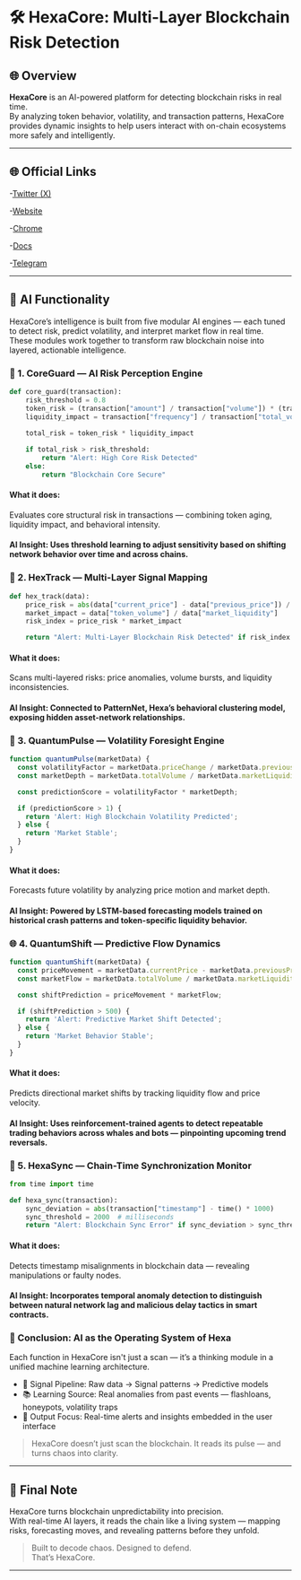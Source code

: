 # 🛠️ HexaCore: Multi-Layer Blockchain Risk Detection

## 🌐 Overview

**HexaCore** is an AI-powered platform for detecting blockchain risks in real time.  
By analyzing token behavior, volatility, and transaction patterns, HexaCore provides dynamic insights to help users interact with on-chain ecosystems more safely and intelligently.

---

## 🌐 Official Links

-[Twitter (X)](https://x.com/HexaCoreLab)

-[Website](https://www.hexacorelab.com/)

-[Chrome](https://chromewebstore.google.com/detail/hexacore/bopjbphhfgddhnoappoadoonkidbcagh)

-[Docs](https://hexacortex.gitbook.io/hexacortex-docs/)

-[Telegram](t.me/HexaCoreAI)

---

## 🧠 AI Functionality

HexaCore’s intelligence is built from five modular AI engines — each tuned to detect risk, predict volatility, and interpret market flow in real time.  
These modules work together to transform raw blockchain noise into layered, actionable intelligence.

### 🔐 1. CoreGuard — AI Risk Perception Engine

```python
def core_guard(transaction):
    risk_threshold = 0.8
    token_risk = (transaction["amount"] / transaction["volume"]) * (transaction["token_age"] ** 0.5)
    liquidity_impact = transaction["frequency"] / transaction["total_volume"]
    
    total_risk = token_risk * liquidity_impact

    if total_risk > risk_threshold:
        return "Alert: High Core Risk Detected"
    else:
        return "Blockchain Core Secure"
```
#### What it does:
Evaluates core structural risk in transactions — combining token aging, liquidity impact, and behavioral intensity.
#### AI Insight: Uses threshold learning to adjust sensitivity based on shifting network behavior over time and across chains.

### 🧬 2. HexTrack — Multi-Layer Signal Mapping

```python
def hex_track(data):
    price_risk = abs(data["current_price"] - data["previous_price"]) / data["previous_price"]
    market_impact = data["token_volume"] / data["market_liquidity"]
    risk_index = price_risk * market_impact

    return "Alert: Multi-Layer Blockchain Risk Detected" if risk_index > 0.7 else "Blockchain Risk Normal"
```
#### What it does:
Scans multi-layered risks: price anomalies, volume bursts, and liquidity inconsistencies.
#### AI Insight: Connected to PatternNet, Hexa’s behavioral clustering model, exposing hidden asset-network relationships.

### 🔮 3. QuantumPulse — Volatility Foresight Engine

```js
function quantumPulse(marketData) {
  const volatilityFactor = marketData.priceChange / marketData.previousPrice;
  const marketDepth = marketData.totalVolume / marketData.marketLiquidity;

  const predictionScore = volatilityFactor * marketDepth;

  if (predictionScore > 1) {
    return 'Alert: High Blockchain Volatility Predicted';
  } else {
    return 'Market Stable';
  }
}
```
#### What it does:
Forecasts future volatility by analyzing price motion and market depth.
#### AI Insight: Powered by LSTM-based forecasting models trained on historical crash patterns and token-specific liquidity behavior.

### 🌐 4. QuantumShift — Predictive Flow Dynamics

```js
function quantumShift(marketData) {
  const priceMovement = marketData.currentPrice - marketData.previousPrice;
  const marketFlow = marketData.totalVolume / marketData.marketLiquidity;

  const shiftPrediction = priceMovement * marketFlow;

  if (shiftPrediction > 500) {
    return 'Alert: Predictive Market Shift Detected';
  } else {
    return 'Market Behavior Stable';
  }
}
```
#### What it does:
Predicts directional market shifts by tracking liquidity flow and price velocity.
#### AI Insight: Uses reinforcement-trained agents to detect repeatable trading behaviors across whales and bots — pinpointing upcoming trend reversals.

### 🔄 5. HexaSync — Chain-Time Synchronization Monitor

```python
from time import time

def hexa_sync(transaction):
    sync_deviation = abs(transaction["timestamp"] - time() * 1000)
    sync_threshold = 2000  # milliseconds
    return "Alert: Blockchain Sync Error" if sync_deviation > sync_threshold else "Blockchain Synchronized"
```
#### What it does:
Detects timestamp misalignments in blockchain data — revealing manipulations or faulty nodes.
#### AI Insight: Incorporates temporal anomaly detection to distinguish between natural network lag and malicious delay tactics in smart contracts.

### 🔬 Conclusion: AI as the Operating System of Hexa
Each function in HexaCore isn't just a scan — it’s a thinking module in a unified machine learning architecture.

- 🔁 Signal Pipeline: Raw data → Signal patterns → Predictive models
- 📚 Learning Source: Real anomalies from past events — flashloans, honeypots, volatility traps
- 🎯 Output Focus: Real-time alerts and insights embedded in the user interface

> HexaCore doesn’t just scan the blockchain.
> It reads its pulse — and turns chaos into clarity.

---

## 🧾 Final Note

HexaCore turns blockchain unpredictability into precision.  
With real-time AI layers, it reads the chain like a living system — mapping risks, forecasting moves, and revealing patterns before they unfold.

> Built to decode chaos. Designed to defend.  
> That’s HexaCore.

---
